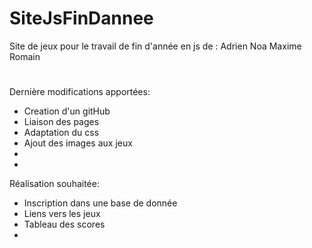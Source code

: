 # SiteJsFinDannee
Site de jeux pour le travail de fin d'année en js de : Adrien Noa Maxime Romain
#

Dernière modifications apportées:
- Creation d'un gitHub
- Liaison des pages
- Adaptation du css
- Ajout des images aux jeux
-
-

Réalisation souhaitée: 
- Inscription dans une base de donnée
- Liens vers les jeux
- Tableau des scores
-
